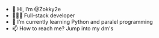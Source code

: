 - 👋 Hi, I’m @Zokky2e
- 👨🏻‍💻 Full-stack developer
- 🌱 I’m currently learning Python and paralel programming
- 📫 How to reach me? Jump into my dm's

<!---
Zokky2e/Zokky2e is a ✨ special ✨ repository because its `README.md` (this file) appears on your GitHub profile.
You can click the Preview link to take a look at your changes.
--->
